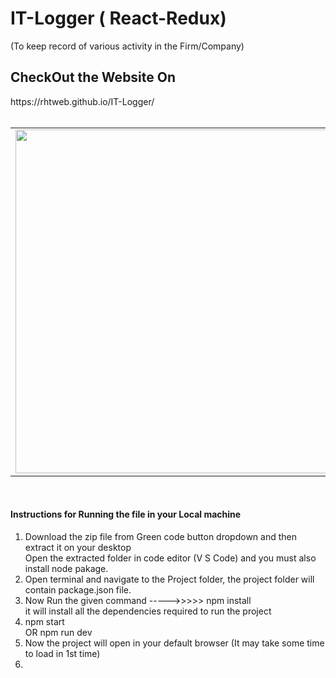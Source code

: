 # IT-Logger ( React-Redux)
(To keep record of various activity in the Firm/Company)
<h2>CheckOut the Website On</h2>
https://rhtweb.github.io/IT-Logger/

<br />
<!-- ![IT-Logger](https://user-images.githubusercontent.com/55020650/111547497-46a99200-879f-11eb-9432-9dd543adaad1.jpg) -->
<br />
<table>
  <tr>
   <td><img src="https://user-images.githubusercontent.com/55020650/111547497-46a99200-879f-11eb-9432-9dd543adaad1.jpg" width="650" height="550"></td>
   <td>
    <h3>Contact Me</h3>
<ul>
  <li>
    My Portfolio Website <br /> https://rhtwebportfolio.web.app/
  </li>
  <li>
    LinkedIn <br />  https://www.linkedin.com/in/RhtWeb
  </li>
  <li>
    GitHub  <br />    https://github.com/RhtWeb
  </li>
  </ul>
   </td>
 </tr>
 </table>
 
 <br />
 
<h4> Instructions for Running the file in your Local machine</h4>
<ol>
  <li>
    Download the zip file from Green code button dropdown and then extract it on your desktop <br />
    Open the extracted folder in code editor (V S Code)  and you must also install node pakage.
  </li>
  <li>
    Open terminal and navigate to the Project folder, the project folder will contain package.json file.
  </li>
  <li>
    Now Run the given command  ----->>>>>    npm install  <br />
    it will install all the dependencies required to run the project
  </li>
  <li>npm start  <br />
    OR npm run dev
  </li>
  <li>Now the project will open in your default browser  (It may take some time to load in 1st time)</li>
  <li></li>

</ol>



